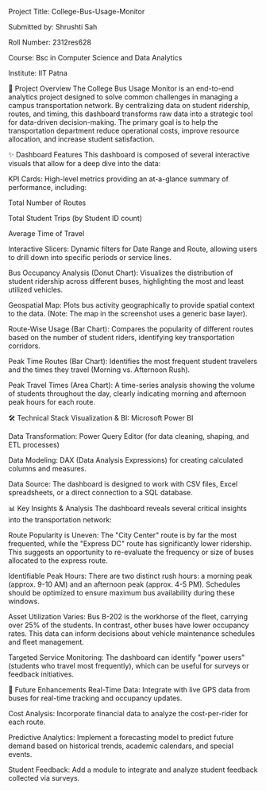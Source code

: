 Project Title: College-Bus-Usage-Monitor

Submitted by: Shrushti Sah 

Roll Number: 2312res628  

Course: Bsc in Computer Science and Data Analytics

Institute: IIT Patna  

🎯 Project Overview
The College Bus Usage Monitor is an end-to-end analytics project designed to solve common challenges in managing a campus transportation network. By centralizing data on student ridership, routes, and timing, this dashboard transforms raw data into a strategic tool for data-driven decision-making. The primary goal is to help the transportation department reduce operational costs, improve resource allocation, and increase student satisfaction.


✨ Dashboard Features
This dashboard is composed of several interactive visuals that allow for a deep dive into the data:

KPI Cards: High-level metrics providing an at-a-glance summary of performance, including:

Total Number of Routes

Total Student Trips (by Student ID count)

Average Time of Travel

Interactive Slicers: Dynamic filters for Date Range and Route, allowing users to drill down into specific periods or service lines.

Bus Occupancy Analysis (Donut Chart): Visualizes the distribution of student ridership across different buses, highlighting the most and least utilized vehicles.

Geospatial Map: Plots bus activity geographically to provide spatial context to the data. (Note: The map in the screenshot uses a generic base layer).

Route-Wise Usage (Bar Chart): Compares the popularity of different routes based on the number of student riders, identifying key transportation corridors.

Peak Time Routes (Bar Chart): Identifies the most frequent student travelers and the times they travel (Morning vs. Afternoon Rush).

Peak Travel Times (Area Chart): A time-series analysis showing the volume of students throughout the day, clearly indicating morning and afternoon peak hours for each route.


🛠️ Technical Stack
Visualization & BI: Microsoft Power BI

Data Transformation: Power Query Editor (for data cleaning, shaping, and ETL processes)

Data Modeling: DAX (Data Analysis Expressions) for creating calculated columns and measures.

Data Source: The dashboard is designed to work with CSV files, Excel spreadsheets, or a direct connection to a SQL database.


📊 Key Insights & Analysis
The dashboard reveals several critical insights into the transportation network:

Route Popularity is Uneven: The "City Center" route is by far the most frequented, while the "Express DC" route has significantly lower ridership. This suggests an opportunity to re-evaluate the frequency or size of buses allocated to the express route.

Identifiable Peak Hours: There are two distinct rush hours: a morning peak (approx. 9-10 AM) and an afternoon peak (approx. 4-5 PM). Schedules should be optimized to ensure maximum bus availability during these windows.

Asset Utilization Varies: Bus B-202 is the workhorse of the fleet, carrying over 25% of the students. In contrast, other buses have lower occupancy rates. This data can inform decisions about vehicle maintenance schedules and fleet management.

Targeted Service Monitoring: The dashboard can identify "power users" (students who travel most frequently), which can be useful for surveys or feedback initiatives.


🔮 Future Enhancements
Real-Time Data: Integrate with live GPS data from buses for real-time tracking and occupancy updates.

Cost Analysis: Incorporate financial data to analyze the cost-per-rider for each route.

Predictive Analytics: Implement a forecasting model to predict future demand based on historical trends, academic calendars, and special events.

Student Feedback: Add a module to integrate and analyze student feedback collected via surveys.
